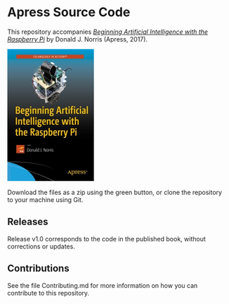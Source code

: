 # Apress Source Code

This repository accompanies [*Beginning Artificial Intelligence with the Raspberry Pi*](http://www.apress.com/9781484227428) by Donald J. Norris (Apress, 2017).

[comment]: #cover
![Cover image](9781484227428.jpg)

Download the files as a zip using the green button, or clone the repository to your machine using Git.

## Releases

Release v1.0 corresponds to the code in the published book, without corrections or updates.

## Contributions

See the file Contributing.md for more information on how you can contribute to this repository.
